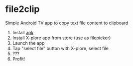 # file2clip

Simple Android TV app to copy text file content to clipboard

1. Install [apk](/output/app-debug.apk)
2. Install X-plore app from store  (use as filepicker)
3. Launch the app
4. Tap "select file" button with X-plore, select file
5. ???
6. Profit!
